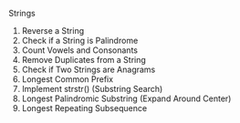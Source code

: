 Strings

1. Reverse a String
2. Check if a String is Palindrome
3. Count Vowels and Consonants
4. Remove Duplicates from a String
5. Check if Two Strings are Anagrams
6. Longest Common Prefix
7. Implement strstr() (Substring Search)
8. Longest Palindromic Substring (Expand Around Center)
9. Longest Repeating Subsequence